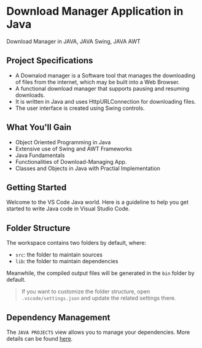 # Download Manager Application in Java
Download Manager in JAVA, JAVA Swing, JAVA AWT

## Project Specifications

- A Downalod manager is a Software tool that manages the downloading of files from the internet, which may be built into a Web Browser.
- A functional download manager that supports pausing and resuming downloads.
- It is written in Java and uses HttpURLConnection for downloading files.
- The user interface is created using Swing controls.

## What You'll Gain 
- Object Oriented Programming in Java
- Extensive use of Swing and AWT Frameworks
- Java Fundamentals
- Functionalities of Download-Managing App.
- Classes and Objects in Java with Practial Implementation


## Getting Started

Welcome to the VS Code Java world. Here is a guideline to help you get started to write Java code in Visual Studio Code.

## Folder Structure

The workspace contains two folders by default, where:

- `src`: the folder to maintain sources
- `lib`: the folder to maintain dependencies

Meanwhile, the compiled output files will be generated in the `bin` folder by default.

> If you want to customize the folder structure, open `.vscode/settings.json` and update the related settings there.

## Dependency Management

The `JAVA PROJECTS` view allows you to manage your dependencies. More details can be found [here](https://github.com/microsoft/vscode-java-dependency#manage-dependencies).
